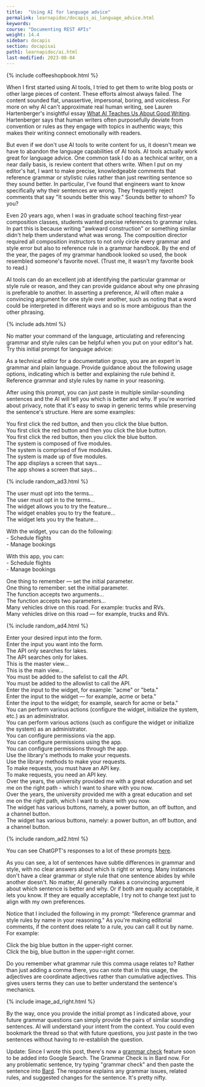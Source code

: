 ```yaml
---
title:  "Using AI for language advice"
permalink: learnapidoc/docapis_ai_language_advice.html
keywords:
course: "Documenting REST APIs"
weight: 14.4
sidebar: docapis
section: docapisai
path1: learnapidoc/ai.html
last-modified: 2023-08-04
---
```


{% include coffeeshopbook.html %}

When I first started using AI tools, I tried to get them to write blog posts or other large pieces of content. These efforts almost always failed. The content sounded flat, unassertive, impersonal, boring, and voiceless. For more on why AI can't approximate real human writing, see Lauren Hartenberger's insightful essay [What AI Teaches Us About Good Writing](https://www.noemamag.com/what-ai-teaches-us-about-good-writing/). Hartenberger says that human writers often purposefully deviate from convention or rules as they engage with topics in authentic ways; this makes their writing connect emotionally with readers. 

But even if we don't use AI tools to write content for us, it doesn't mean we have to abandon the language capabilities of AI tools. AI tools actually work great for language advice. One common task I do as a technical writer, on a near daily basis, is review content that others write. When I put on my editor's hat, I want to make precise, knowledgeable comments that reference grammar or stylistic rules rather than just rewriting sentence so they sound better. In particular, I've found that engineers want to know specifically why their sentences are wrong. They frequently reject comments that say "It sounds better this way." Sounds better to whom? To you?

Even 20 years ago, when I was in graduate school teaching first-year composition classes, students wanted precise references to grammar rules. In part this is because writing "awkward construction" or something similar didn't help them understand what was wrong. The composition director required all composition instructors to not only circle every grammar and style error but also to reference rule in a grammar handbook. By the end of the year, the pages of my grammar handbook looked so used, the book resembled someone's favorite novel. (Trust me, it wasn't my favorite book to read.)

AI tools can do an excellent job at identifying the particular grammar or style rule or reason, and they can provide guidance about why one phrasing is preferable to another. In asserting a preference, AI will often make a convincing argument for one style over another, such as noting that a word could be interpreted in different ways and so is more ambiguous than the other phrasing.

{% include ads.html %}

No matter your command of the language, articulating and referencing grammar and style rules can be helpful when you put on your editor's hat. Try this initial prompt for language advice:

<div class="chat">
As a technical editor for a documentation group, you are an expert in
grammar and plain language. Provide guidance about the following usage options,
indicating which is better and explaining the rule behind it. Reference grammar
and style rules by name in your reasoning.
</div>

After using this prompt, you can just paste in multiple similar-sounding sentences and the AI will tell you which is better and why. If you're worried about privacy, note that it's easy to swap in generic terms while preserving the sentence's structure. Here are some examples:

<div class="chat">
You first click the red button, and then you click the blue button.
<br/>
You first click the red button and then you click the blue button.
<br/> 
You first click the red button, then you click the blue button.
</div>

<div class="chat">
The system is composed of five modules.
<br/>
The system is comprised of five modules.
<br/>
The system is made up of five modules.
</div>

<div class="chat">
The app displays a screen that says...
<br/>
The app shows a screen that says...
</div>

{% include random_ad3.html %}

<div class="chat">
The user must opt into the terms...
<br/>
The user must opt in to the terms...
</div>

<div class="chat">
The widget allows you to try the feature...
<br/>
The widget enables you to try the feature...
<br/>
The widget lets you try the feature...
</div>

<div class="chat">
<p>With the widget, you can do the following:
<br/>- Schedule flights
<br/>- Manage bookings</p>

<p>With this app, you can:
<br/>- Schedule flights
<br/>- Manage bookings</p>
</div>

<div class="chat">
One thing to remember — set the initial parameter.
<br/>
One thing to remember: set the initial parameter.
</div>

<div class="chat">
The function accepts two arguments...
<br/>
The function accepts two parameters...
</div>

<div class="chat">
Many vehicles drive on this road. For example: trucks and RVs.
<br/>
Many vehicles drive on this road — for example, trucks and RVs.
</div>

{% include random_ad4.html %}

<div class="chat">
Enter your desired input into the form.
<br/>
Enter the input you want into the form.
</div>

<div class="chat">
The API only searches for lakes.
<br/>
The API searches only for lakes.
</div>

<div class="chat">
This is the master view...
<br/>
This is the main view...
</div>

<div class="chat">
You must be added to the safelist to call the API.
<br/>
You must be added to the allowlist to call the API.
</div>

<div class="chat">
Enter the input to the widget, for example: "acme" or "beta."
<br/>
Enter the input to the widget — for example, acme or beta."
<br/>
Enter the input to the widget; for example, search for acme or beta."
</div>

<div class="chat">
You can perform various actions (configure the widget, initialize the system,
etc.) as an administrator.
<br/>
You can perform various actions (such as configure the widget or initialize the
system) as an administrator.
</div>

<div class="chat">
You can configure permissions via the app.
<br/>
You can configure permissions using the app.
<br/>
You can configure permissions through the app.
</div>

<div class="chat">
Use the library's methods to make your requests.
<br/>
Use the library methods to make your requests.
</div>

<div class="chat">
To make requests, you must have an API key.
<br/>
To make requests, you need an API key.
</div>

<div class="chat">
Over the years, the university provided me with a great education and set me on
the right path - which I want to share with you now.
<br/>
Over the years, the university provided me with a great education and set me on
the right path, which I want to share with you now.
</div>

<div class="chat">
The widget has various buttons, namely, a power button, an off button, and a
channel button.
<br/>
The widget has various buttons, namely: a power button, an off button, and a
channel button.
</div>

{% include random_ad2.html %}

You can see ChatGPT's responses to a lot of these prompts [here](https://chat.openai.com/share/28bbbc43-3fbc-468c-933d-5a5e8af7befd).

As you can see, a lot of sentences have subtle differences in grammar and style, with no clear answers about which is right or wrong. Many instances don't have a clear grammar or style rule that one sentence abides by while another doesn't. No matter, AI generally makes a convincing argument about which sentence is better and why. Or if both are equally acceptable, it lets you know. If they are equally acceptable, I try not to change text just to align with my own preferences.

Notice that I included the following in my prompt: "Reference grammar and style rules by name in your reasoning." As you're making editorial comments, if the content does relate to a rule, you can call it out by name. For example:

<div class="chat">
Click the big blue button in the upper-right corner.
<br/>
Click the big, blue button in the upper-right corner.
</div>

Do you remember what grammar rule this comma usage relates to? Rather than just adding a comma there, you can note that in this usage, the adjectives are coordinate adjectives rather than cumulative adjectives. This gives users terms they can use to better understand the sentence's mechanics.

{% include image_ad_right.html %}

By the way, once you provide the initial prompt as I indicated above, your future grammar questions can simply provide the pairs of similar sounding sentences. AI will understand your intent from the context. You could even bookmark the thread so that with future questions, you just paste in the two sentences without having to re-establish the question.

Update: Since I wrote this post, there's now a [grammar check](https://indianexpress.com/article/technology/artificial-intelligence/google-search-grammar-check-ai-feature-8882140/) feature soon to be added into Google Search. The Grammar Check is in Bard now. For any problematic sentence, try typing "grammar check" and then paste the sentence into [Bard](https://bard.google.com). The response explains any grammar issues, related rules, and suggested changes for the sentence. It's pretty nifty.